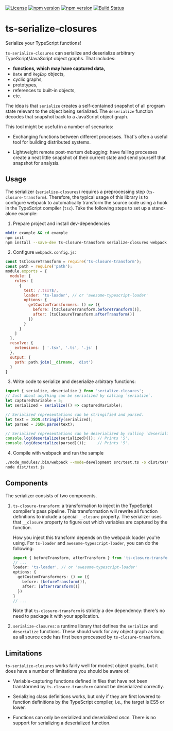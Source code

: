 [![License](https://img.shields.io/badge/License-BSD%203--Clause-blue.svg)](https://opensource.org/licenses/BSD-3-Clause)
[![npm version](https://badge.fury.io/js/serialize-closures.svg)](https://badge.fury.io/js/serialize-closures)
[![npm version](https://badge.fury.io/js/ts-closure-transform.svg)](https://badge.fury.io/js/ts-closure-transform)
[![Build Status](https://travis-ci.org/nokia/ts-serialize-closures.svg?branch=master)](https://travis-ci.org/nokia/ts-serialize-closures)

# ts-serialize-closures

Serialize your TypeScript functions!

`ts-serialize-closures` can serialize and deserialize arbitrary TypeScript/JavaScript object graphs. That includes:

  * **functions, which may have captured data,**
  * `Date` and `RegExp` objects,
  * cyclic graphs,
  * prototypes,
  * references to built-in objects,
  * etc.

The idea is that `serialize` creates a self-contained snapshot of all program state relevant to the object being serialized. The `deserialize` function decodes that snapshot back to a JavaScript object graph.

This tool might be useful in a number of scenarios:

  * Exchanging functions between different processes. That's often a useful tool for building distributed systems.

  * Lightweight remote post-mortem debugging: have failing processes create a neat little snapshot of their current state and send yourself that snapshot for analysis.

## Usage

The serializer (`serialize-closures`) requires a preprocessing step (`ts-closure-transform`). Therefore, the typical usage of this library is to configure webpack to automatically transform the source code using a hook in the TypeScript compiler (`tsc`). Take the following steps to set up a stand-alone example:

  1. Prepare project and install dev-dependencies
```bash
mkdir example && cd example
npm init
npm install --save-dev ts-closure-transform serialize-closures webpack webpack-cli typescript ts-loader
```

  2. Configure `webpack.config.js`:
```javascript
const tsClosureTransform = require('ts-closure-transform');
const path = require('path');
module.exports = {
  module: {
    rules: [
      {
        test: /.tsx?$/,
        loader: 'ts-loader', // or 'awesome-typescript-loader'
        options: {
          getCustomTransformers: () => ({
            before: [tsClosureTransform.beforeTransform()],
            after: [tsClosureTransform.afterTransform()]
          })
        }
      }
    ]
  },
  resolve: {
    extensions: [ '.tsx', '.ts', '.js' ]
  },
  output: {
    path: path.join(__dirname, 'dist')
  }
}
```

  3. Write code to serialize and deserialize arbitrary functions:
```typescript
import { serialize, deserialize } from 'serialize-closures';
// Just about anything can be serialized by calling `serialize`.
let capturedVariable = 5;
let serialized = serialize(() => capturedVariable);

// Serialized representations can be stringified and parsed.
let text = JSON.stringify(serialized);
let parsed = JSON.parse(text);

// Serialized representations can be deserialized by calling `deserialize`.
console.log(deserialize(serialized)()); // Prints '5'.
console.log(deserialize(parsed)());     // Prints '5'.
```

  4. Compile with webpack and run the sample
```bash
./node_modules/.bin/webpack --mode=development src/test.ts -o dist/test.js
node dist/test.js
```

## Components

The serializer consists of two components.

  1. `ts-closure-transform`: a transformation to inject in the TypeScript compiler's pass pipeline. This transformation will rewrite all function definitions to include a special `__closure` property. The serializer uses that `__closure` property to figure out which variables are captured by the function.

      How you inject this transform depends on the webpack loader you're using. For `ts-loader` and `awesome-typescript-loader`, you can do the following:

      ```typescript
      import { beforeTransform, afterTransform } from 'ts-closure-transform';
      // ...
      loader: 'ts-loader', // or 'awesome-typescript-loader'
      options: {
        getCustomTransformers: () => ({
          before: [beforeTransform()],
          after: [afterTransform()]
        })
      }
      // ...
      ```

      Note that `ts-closure-transform` is strictly a dev dependency: there's no need to package it with your application.

  2. `serialize-closures`: a runtime library that defines the `serialize` and `deserialize` functions. These should work for any object graph as long as all source code has first been processed by `ts-closure-transform`.


## Limitations

`ts-serialize-closures` works fairly well for modest object graphs, but it does have a number of limitations you should be aware of:

  * Variable-capturing functions defined in files that have not been transformed by `ts-closure-transform` cannot be deserialized correctly.

  * Serializing class definitions works, but only if they are first lowered to function definitions by the TypeScript compiler, i.e., the target is ES5 or lower.

  * Functions can only be serialized and deserialized *once.* There is no support for serializing a deserialized function.
